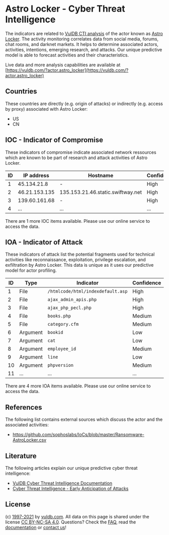 # Astro Locker - Cyber Threat Intelligence

The indicators are related to [VulDB CTI analysis](https://vuldb.com/?doc.cti) of the actor known as [Astro Locker](https://vuldb.com/?actor.astro_locker). The activity monitoring correlates data from social media, forums, chat rooms, and darknet markets. It helps to determine associated actors, activities, intentions, emerging research, and attacks. Our unique predictive model is able to forecast activities and their characteristics.

Live data and more analysis capabilities are available at [https://vuldb.com/?actor.astro_locker](https://vuldb.com/?actor.astro_locker)

## Countries

These countries are directly (e.g. origin of attacks) or indirectly (e.g. access by proxy) associated with Astro Locker:

* US
* CN

## IOC - Indicator of Compromise

These indicators of compromise indicate associated network ressources which are known to be part of research and attack activities of Astro Locker.

ID | IP address | Hostname | Confidence
-- | ---------- | -------- | ----------
1 | 45.134.21.8 | - | High
2 | 46.21.153.135 | 135.153.21.46.static.swiftway.net | High
3 | 139.60.161.68 | - | High
4 | ... | ... | ...

There are 1 more IOC items available. Please use our online service to access the data.

## IOA - Indicator of Attack

These indicators of attack list the potential fragments used for technical activities like reconnaissance, exploitation, privilege escalation, and exfiltration by Astro Locker. This data is unique as it uses our predictive model for actor profiling.

ID | Type | Indicator | Confidence
-- | ---- | --------- | ----------
1 | File | `/htmlcode/html/indexdefault.asp` | High
2 | File | `ajax_admin_apis.php` | High
3 | File | `ajax_php_pecl.php` | High
4 | File | `books.php` | Medium
5 | File | `category.cfm` | Medium
6 | Argument | `bookid` | Low
7 | Argument | `cat` | Low
8 | Argument | `employee_id` | Medium
9 | Argument | `line` | Low
10 | Argument | `phpversion` | Medium
11 | ... | ... | ...

There are 4 more IOA items available. Please use our online service to access the data.

## References

The following list contains external sources which discuss the actor and the associated activities:

* https://github.com/sophoslabs/IoCs/blob/master/Ransomware-AstroLocker.csv

## Literature

The following articles explain our unique predictive cyber threat intelligence:

* [VulDB Cyber Threat Intelligence Documentation](https://vuldb.com/?doc.cti)
* [Cyber Threat Intelligence - Early Anticipation of Attacks](https://www.scip.ch/en/?labs.20201022)

## License

(c) [1997-2021](https://vuldb.com/?doc.changelog) by [vuldb.com](https://vuldb.com/?doc.about). All data on this page is shared under the license [CC BY-NC-SA 4.0](https://creativecommons.org/licenses/by-nc-sa/4.0/). Questions? Check the [FAQ](https://vuldb.com/?doc.faq), read the [documentation](https://vuldb.com/?doc) or [contact us](https://vuldb.com/?contact)!
